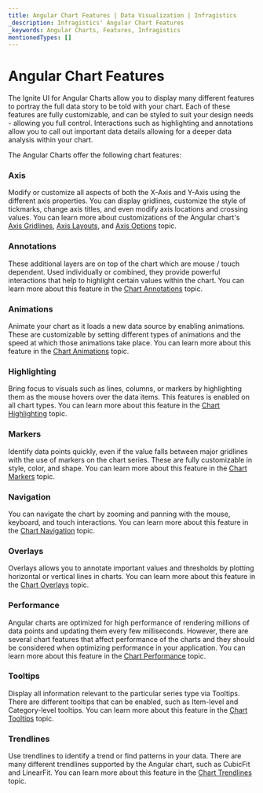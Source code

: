 ```yaml
---
title: Angular Chart Features | Data Visualization | Infragistics
_description: Infragistics' Angular Chart Features
_keywords: Angular Charts, Features, Infragistics
mentionedTypes: []
---
```


# Angular Chart Features

The Ignite UI for Angular Charts allow you to display many different features to portray the full data story to be told with your chart. Each of these features are fully customizable, and can be styled to suit your design needs - allowing you full control. Interactions such as highlighting and annotations allow you to call out important data details allowing for a deeper data analysis within your chart.

The Angular Charts offer the following chart features:

### Axis

Modify or customize all aspects of both the X-Axis and Y-Axis using the different axis properties. You can display gridlines, customize the style of tickmarks, change axis titles, and even modify axis locations and crossing values. You can learn more about customizations of the Angular chart's [Axis Gridlines](features/chart-axis-gridlines.md), [Axis Layouts](features/chart-axis-layouts.md), and [Axis Options](features/chart-axis-options.md) topic.

<code-view style="height: 500px"
           data-demos-base-url="{environment:dvDemosBaseUrl}"
           iframe-src="{environment:dvDemosBaseUrl}/charts/data-chart-axis-crossing"
           alt="Angular Axis Crossing Axes Example"
           github-src="charts/data-chart/axis-crossing">
</code-view>

<div class="divider--half"></div>

### Annotations

These additional layers are on top of the chart which are mouse / touch dependent. Used individually or combined, they provide powerful interactions that help to highlight certain values within the chart. You can learn more about this feature in the [Chart Annotations](features/chart-annotations.md) topic.

<code-view style="height: 500px"
           data-demos-base-url="{environment:dvDemosBaseUrl}"
           iframe-src="{environment:dvDemosBaseUrl}/charts/category-chart-line-chart-with-annotations"
           alt="Angular Annotations Example"
           github-src="charts/category-chart/line-chart-with-annotations">
</code-view>

<div class="divider--half"></div>

### Animations

Animate your chart as it loads a new data source by enabling animations. These are customizable by setting different types of animations and the speed at which those animations take place. You can learn more about this feature in the [Chart Animations](features/chart-animations.md) topic.

<code-view style="height: 500px"
           data-demos-base-url="{environment:dvDemosBaseUrl}"
           iframe-src="{environment:dvDemosBaseUrl}/charts/category-chart-line-chart-with-animations"
           alt="Angular Configuration Options Example"
           github-src="charts/category-chart/line-chart-with-animations">
</code-view>

<div class="divider--half"></div>

### Highlighting

Bring focus to visuals such as lines, columns, or markers by highlighting them as the mouse hovers over the data items. This features is enabled on all chart types. You can learn more about this feature in the [Chart Highlighting](features/chart-highlighting.md) topic.

<code-view style="height: 500px"
           data-demos-base-url="{environment:dvDemosBaseUrl}"
           iframe-src="{environment:dvDemosBaseUrl}/charts/category-chart-column-chart-with-highlighting"
           alt="Angular Highlighting Example"
           github-src="charts/category-chart/category-chart-column-chart-with-highlighting">
</code-view>

<div class="divider--half"></div>

### Markers

Identify data points quickly, even if the value falls between major gridlines with the use of markers on the chart series. These are fully customizable in style, color, and shape. You can learn more about this feature in the [Chart Markers](features/chart-markers.md) topic.

<code-view style="height: 500px"
           data-demos-base-url="{environment:dvDemosBaseUrl}"
           iframe-src="{environment:dvDemosBaseUrl}/charts/category-chart-marker-options"
           alt="Angular Configuration Options Example"
           github-src="charts/category-chart/marker-options">
</code-view>

<div class="divider--half"></div>

### Navigation

You can navigate the chart by zooming and panning with the mouse, keyboard, and touch interactions. You can learn more about this feature in the [Chart Navigation](features/chart-navigation.md) topic.

<code-view style="height: 500px"
           data-demos-base-url="{environment:dvDemosBaseUrl}"
           iframe-src="{environment:dvDemosBaseUrl}/charts/data-chart-chart-navigation"
           alt="Angular Navigation Example"
           github-src="charts/data-chart/chart-navigation">
</code-view>

<div class="divider--half"></div>

### Overlays

Overlays allows you to annotate important values and thresholds by plotting horizontal or vertical lines in charts. You can learn more about this feature in the [Chart Overlays](features/chart-overlays.md) topic.

<code-view style="height: 600px"
           data-demos-base-url="{environment:dvDemosBaseUrl}"
           iframe-src="{environment:dvDemosBaseUrl}/charts/data-chart-series-value-overlay"
           alt="Angular Value Overlay Example"
           github-src="charts/data-chart/series-value-overlay">
</code-view>

<div class="divider--half"></div>

### Performance

Angular charts are optimized for high performance of rendering millions of data points and updating them every few milliseconds. However, there are several chart features that affect performance of the charts and they should be considered when optimizing performance in your application. You can learn more about this feature in the [Chart Performance](features/chart-performance.md) topic.

<code-view style="height: 600px"
           data-demos-base-url="{environment:dvDemosBaseUrl}"
           iframe-src="{environment:dvDemosBaseUrl}/charts/category-chart-high-volume"
           alt="Angular Chart Performance Example" >
</code-view>

<div class="divider--half"></div>

### Tooltips

Display all information relevant to the particular series type via Tooltips. There are different tooltips that can be enabled, such as Item-level and Category-level tooltips. You can learn more about this feature in the [Chart Tooltips](features/chart-tooltips.md) topic.

<code-view style="height: 500px"
           data-demos-base-url="{environment:dvDemosBaseUrl}"
           iframe-src="{environment:dvDemosBaseUrl}/charts/category-chart-column-chart-with-tooltips"
           alt="Angular Tooltip Types Example"
           github-src="charts/category-chart/column-chart-with-tooltips">
</code-view>

<div class="divider--half"></div>

### Trendlines

Use trendlines to identify a trend or find patterns in your data. There are many different trendlines supported by the Angular chart, such as CubicFit and LinearFit. You can learn more about this feature in the [Chart Trendlines](features/chart-trendlines.md) topic.

<code-view style="height: 500px"
           data-demos-base-url="{environment:dvDemosBaseUrl}"
           iframe-src="{environment:dvDemosBaseUrl}/charts/financial-chart-trendlines"
           alt="Angular Trendlines Example"
           github-src="charts/financial-chart/trendlines">
</code-view>

<div class="divider--half"></div>
